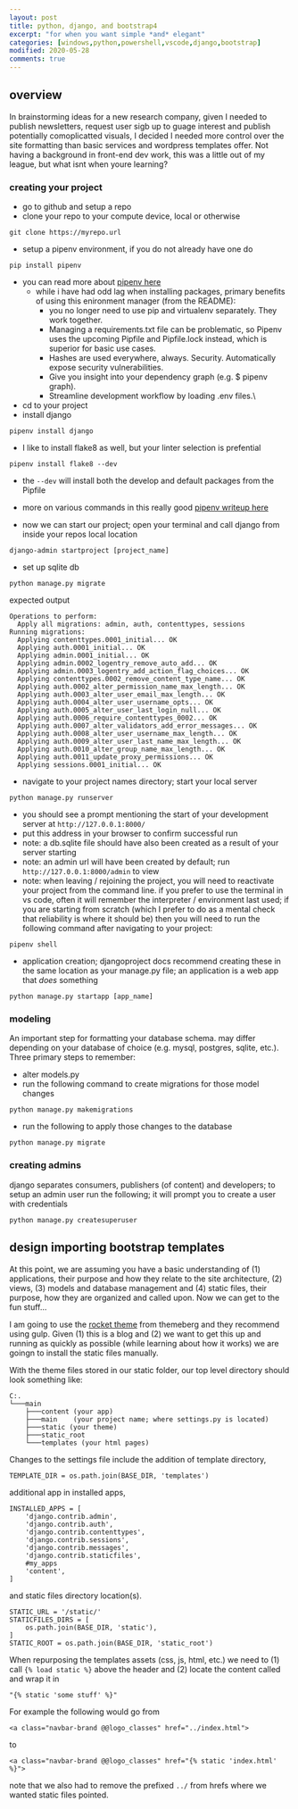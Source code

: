 ```yaml
---
layout: post
title: python, django, and bootstrap4 
excerpt: "for when you want simple *and* elegant"
categories: [windows,python,powershell,vscode,django,bootstrap]
modified: 2020-05-28
comments: true
---
```


## overview 
In brainstorming ideas for a new research company, given I needed to publish newsletters, request user sigb up to guage interest and publish potentially comoplicatted visuals, I decided I needed more control over the site formatting than basic services and wordpress templates offer. Not having a background in front-end dev work, this was a little out of my league, but what isnt when youre learning? 

### creating your project
- go to github and setup a repo
- clone your repo to your compute device, local or otherwise 
```
git clone https://myrepo.url
```
- setup a pipenv environment, if you do not already have one do
```
pip install pipenv
```
- you can read more about [pipenv here](https://github.com/pypa/pipenv)
    - while i have had odd lag when installing packages, primary benefits of using this enironment manager (from the README):
        - you no longer need to use pip and virtualenv separately. They work together.
        - Managing a requirements.txt file can be problematic, so Pipenv uses the upcoming Pipfile and Pipfile.lock instead, which is superior for basic use cases.
        - Hashes are used everywhere, always. Security. Automatically expose security vulnerabilities.
        - Give you insight into your dependency graph (e.g. $ pipenv graph).
        - Streamline development workflow by loading .env files.\
- cd to your project 
- install django 
```
pipenv install django
```

- I like to install flake8 as well, but your linter selection is prefential 
```
pipenv install flake8 --dev
```
- the ```--dev``` will install both the develop and default packages from the Pipfile
- more on various commands in this really good [pipenv writeup here](https://pipenv-fork.readthedocs.io/en/latest/basics.html) 

- now we can start our project; open your terminal and call django from inside your repos local location
```
django-admin startproject [project_name]
```
- set up sqlite db
```
python manage.py migrate
```
expected output
```
Operations to perform:
  Apply all migrations: admin, auth, contenttypes, sessions
Running migrations:
  Applying contenttypes.0001_initial... OK
  Applying auth.0001_initial... OK
  Applying admin.0001_initial... OK
  Applying admin.0002_logentry_remove_auto_add... OK
  Applying admin.0003_logentry_add_action_flag_choices... OK
  Applying contenttypes.0002_remove_content_type_name... OK
  Applying auth.0002_alter_permission_name_max_length... OK
  Applying auth.0003_alter_user_email_max_length... OK
  Applying auth.0004_alter_user_username_opts... OK
  Applying auth.0005_alter_user_last_login_null... OK
  Applying auth.0006_require_contenttypes_0002... OK
  Applying auth.0007_alter_validators_add_error_messages... OK
  Applying auth.0008_alter_user_username_max_length... OK
  Applying auth.0009_alter_user_last_name_max_length... OK
  Applying auth.0010_alter_group_name_max_length... OK
  Applying auth.0011_update_proxy_permissions... OK
  Applying sessions.0001_initial... OK
```
- navigate to your project names directory; start your local server 
```
python manage.py runserver
```
- you should see a prompt mentioning the start of your development server at ```http://127.0.0.1:8000/```
- put this address in your browser to confirm successful run 
- note: a db.sqlite file should have also been created as a result of your server starting
- note: an admin url will have been created by default; run ```http://127.0.0.1:8000/admin``` to view 
- note: when leaving / rejoining the project, you will need to reactivate your project from the command line. if you prefer to use the terminal in vs code, often it will remember the interpreter / environment last used; if you are starting from scratch (which I prefer to do as a mental check that reliability is where it should be) then you will need to run the following command after navigating to your project:
```
pipenv shell
``` 
- application creation; djangoproject docs recommend creating these in the same location as your manage.py file; an application is a web app that *does* something
```
python manage.py startapp [app_name]
```
### modeling 
An important step for formatting your database schema. may differ depending on your database of choice (e.g. mysql, postgres, sqlite, etc.). Three primary steps to remember:
- alter models.py
- run the following command to create migrations for those model changes
```
python manage.py makemigrations 
```
- run the following to apply those changes to the database
```
python manage.py migrate
```
### creating admins 
django separates consumers, publishers (of content) and developers; to setup an admin user run the following; it will prompt you to create a user with credentials
```
python manage.py createsuperuser
```


## design importing bootstrap templates 
At this point, we are assuming you have a basic understanding of (1) applications, their purpose and how they relate to the site architecture, (2) views, (3) models and database management and (4) static files, their purpose, how they are organized and called upon. Now we can get to the fun stuff... 

I am going to use the [rocket theme](https://themesberg.com/product/bootstrap-themes/rocket-saas-bootstrap-template) from themeberg and they recommend using gulp. Given (1) this is a blog and (2) we want to get this up and running as quickly as possible (while learning about how it works) we are goingn to install the static files manually. 

With the theme files stored in our static folder, our top level directory should look something like:
```
C:.
└───main
    ├───content (your app)
    ├───main    (your project name; where settings.py is located)
    ├───static (your theme)
    ├───static_root
    └───templates (your html pages)
```

Changes to the settings file include the addition of template directory, 
```
TEMPLATE_DIR = os.path.join(BASE_DIR, 'templates')
```
additional app in installed apps, 
```
INSTALLED_APPS = [
    'django.contrib.admin',
    'django.contrib.auth',
    'django.contrib.contenttypes',
    'django.contrib.sessions',
    'django.contrib.messages',
    'django.contrib.staticfiles',
    #my_apps
    'content',
]
```

and static files directory location(s).
```
STATIC_URL = '/static/'
STATICFILES_DIRS = [
    os.path.join(BASE_DIR, 'static'),
]
STATIC_ROOT = os.path.join(BASE_DIR, 'static_root')
```
When repurposing the templates assets (css, js, html, etc.) we need to (1) call ```{% load static %}``` above the header and (2) locate the content called and wrap it in
```
"{% static 'some stuff' %}"
```
For example the following would go from 
```
<a class="navbar-brand @@logo_classes" href="../index.html">
```
to 
```
<a class="navbar-brand @@logo_classes" href="{% static 'index.html' %}">
```
note that we also had to remove the prefixed ```../``` from hrefs where we wanted static files pointed. 


 




